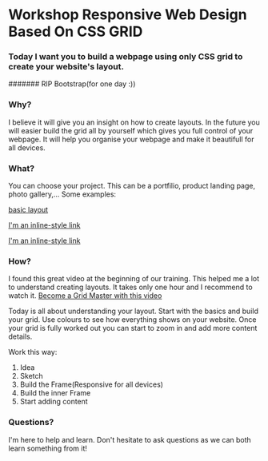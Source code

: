 # Workshop Responsive Web Design Based On CSS GRID

### Today I want you to build a webpage using only CSS grid to create your website's layout. 
####### RIP Bootstrap(for one day :))
                           
### Why?
I believe it will give you an insight on how to create layouts. In the future you will easier build the grid all by yourself which gives you full control of your webpage. It will help you organise your webpage and make it beautifull for all devices. 

### What?
You can choose your project. This can be a portfilio, product landing page, photo gallery,...
Some examples:

 [basic layout](https://hanshetzheim.github.io/Workshop/)
 
 [I'm an inline-style link](https://www.google.com)
 
 [I'm an inline-style link](https://www.google.com)
 
### How?
I found this great video at the beginning of our training. This helped me a lot to understand creating layouts. It takes only one hour and I recommend to watch it. [Become a Grid Master with this video](https://www.youtube.com/watch?v=t6CBKf8K_Ac&t=3119s)

Today is all about understanding your layout. Start with the basics and build your grid. Use colours to see how everything shows on your website. Once your grid is fully worked out you can start to zoom in and add more content details. 

Work this way:
1. Idea
2. Sketch
3. Build the Frame(Responsive for all devices)
4. Build the inner Frame
5. Start adding content

### Questions? 
I'm here to help and learn. Don't hesitate to ask questions as we can both learn something from it! 

